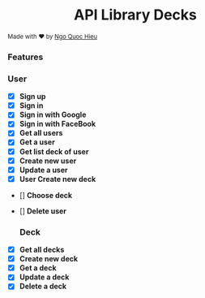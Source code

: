 <h1 align="center">API Library Decks</h1>
<sub>Made with ❤️ by <a href="https://www.facebook.com/qhieuit">Ngo Quoc Hieu</a></sub>

### Features
   ### User
- [x] **Sign up**
- [x] **Sign in**
- [x] **Sign in with Google**
- [x] **Sign in with FaceBook**
- [x] **Get all users**
- [x] **Get a user**
- [x] **Get list deck of user**
- [x] **Create new user**
- [x] **Update a user**
- [x] **User Create new deck**
- [] **Choose deck**
- [] **Delete user**

    ### Deck
- [x] **Get all decks**
- [x] **Create new deck**
- [x] **Get a deck**
- [x] **Update a deck**
- [x] **Delete a deck**
